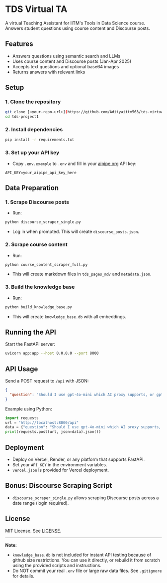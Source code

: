 # TDS Virtual TA

A virtual Teaching Assistant for IITM's Tools in Data Science course. Answers student questions using course content and Discourse posts.

## Features
- Answers questions using semantic search and LLMs
- Uses course content and Discourse posts (Jan-Apr 2025)
- Accepts text questions and optional base64 images
- Returns answers with relevant links

## Setup

### 1. Clone the repository
```bash
git clone [<your-repo-url>](https://github.com/Adityaiitm563/tds-virtual-ta/)
cd tds-project1
```

### 2. Install dependencies
```bash
pip install -r requirements.txt
```

### 3. Set up your API key
- Copy `.env.example` to `.env` and fill in your [aipipe.org](https://aipipe.org/) API key:
```
API_KEY=your_aipipe_api_key_here
```

## Data Preparation

### 1. Scrape Discourse posts
- Run:
```bash
python discourse_scraper_single.py
```
- Log in when prompted. This will create `discourse_posts.json`.

### 2. Scrape course content
- Run:
```bash
python course_content_scraper_full.py
```
- This will create markdown files in `tds_pages_md/` and `metadata.json`.

### 3. Build the knowledge base
- Run:
```bash
python build_knowledge_base.py
```
- This will create `knowledge_base.db` with all embeddings.

## Running the API

Start the FastAPI server:
```bash
uvicorn app:app --host 0.0.0.0 --port 8000
```

## API Usage

Send a POST request to `/api` with JSON:
```json
{
  "question": "Should I use gpt-4o-mini which AI proxy supports, or gpt3.5 turbo?"
}
```

Example using Python:
```python
import requests
url = "http://localhost:8000/api"
data = {"question": "Should I use gpt-4o-mini which AI proxy supports, or gpt3.5 turbo?"}
print(requests.post(url, json=data).json())
```

## Deployment
- Deploy on Vercel, Render, or any platform that supports FastAPI.
- Set your `API_KEY` in the environment variables.
- `vercel.json` is provided for Vercel deployment.

## Bonus: Discourse Scraping Script
- `discourse_scraper_single.py` allows scraping Discourse posts across a date range (login required).

## License
MIT License. See [LICENSE](LICENSE).

---
**Note:**
- `knowledge_base.db` is not included for instant API testing because of github size restrictions. You can use it directly, or rebuild it from scratch using the provided scripts and instructions.
- Do NOT commit your real `.env` file or large raw data files. See `.gitignore` for details.
